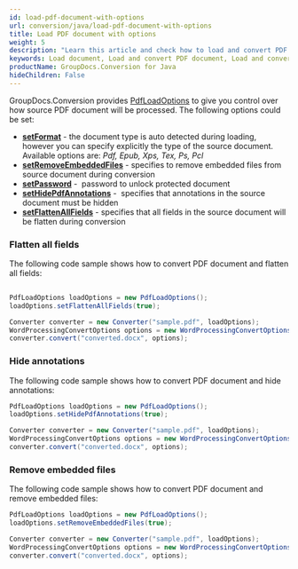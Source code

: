 ```yaml
---
id: load-pdf-document-with-options
url: conversion/java/load-pdf-document-with-options
title: Load PDF document with options
weight: 5
description: "Learn this article and check how to load and convert PDF documents with advanced options using GroupDocs.Conversion for Java API."
keywords: Load document, Load and convert PDF document, Load and converi EPUB document, Load and convert XPS document
productName: GroupDocs.Conversion for Java
hideChildren: False
---
```

GroupDocs.Conversion provides [PdfLoadOptions](https://reference.groupdocs.com/java/conversion/com.groupdocs.conversion.options.load/PdfLoadOptions) to give you control over how source PDF document will be processed. The following options could be set:

*   **[setFormat](https://reference.groupdocs.com/java/conversion/com.groupdocs.conversion.options.load/PdfLoadOptions#setFormat(com.groupdocs.conversion.filetypes.PdfFileType))** -  the document type is auto detected during loading, however you can specify explicitly the type of the source document. Available options are: *Pdf, Epub, Xps, Tex, Ps, Pcl*
*   **[setRemoveEmbeddedFiles](https://reference.groupdocs.com/java/conversion/com.groupdocs.conversion.options.load/PdfLoadOptions#getRemoveEmbeddedFiles())** -  specifies to remove embedded files from source document during conversion       
*   **[setPassword](https://reference.groupdocs.com/java/conversion/com.groupdocs.conversion.options.load/PdfLoadOptions#setPassword(java.lang.String))** -  password to unlock protected document
*   **[setHidePdfAnnotations](https://reference.groupdocs.com/java/conversion/com.groupdocs.conversion.options.load/PdfLoadOptions#setHidePdfAnnotations(boolean))** -  specifies that annotations in the source document must be hidden
*   **[setFlattenAllFields](https://reference.groupdocs.com/java/conversion/com.groupdocs.conversion.options.load/PdfLoadOptions#setFlattenAllFields(boolean))** - specifies that all fields in the source document will be flatten during conversion

### Flatten all fields

The following code sample shows how to convert PDF document and flatten all fields:

```java
 
PdfLoadOptions loadOptions = new PdfLoadOptions();
loadOptions.setFlattenAllFields(true);

Converter converter = new Converter("sample.pdf", loadOptions);
WordProcessingConvertOptions options = new WordProcessingConvertOptions();
converter.convert("converted.docx", options);
```

### Hide annotations

The following code sample shows how to convert PDF document and hide annotations:

```java
PdfLoadOptions loadOptions = new PdfLoadOptions();
loadOptions.setHidePdfAnnotations(true);

Converter converter = new Converter("sample.pdf", loadOptions);
WordProcessingConvertOptions options = new WordProcessingConvertOptions();
converter.convert("converted.docx", options);
```

### Remove embedded files

The following code sample shows how to convert PDF document and remove embedded files:

```java
PdfLoadOptions loadOptions = new PdfLoadOptions();
loadOptions.setRemoveEmbeddedFiles(true);

Converter converter = new Converter("sample.pdf", loadOptions);
WordProcessingConvertOptions options = new WordProcessingConvertOptions();
converter.convert("converted.docx", options);
```
